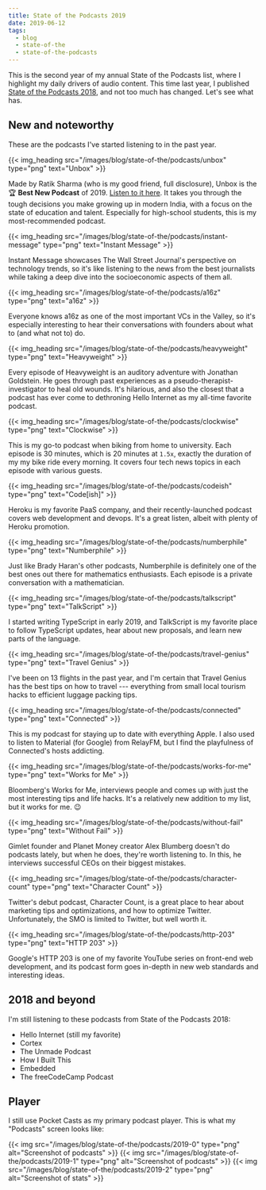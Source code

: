 ```yaml
---
title: State of the Podcasts 2019
date: 2019-06-12
tags:
  - blog
  - state-of-the
  - state-of-the-podcasts
---
```


This is the second year of my annual State of the Podcasts list, where I highlight my daily drivers of audio content. This time last year, I published [State of the Podcasts 2018](/blog/state-of-the/podcasts/2018/), and not too much has changed. Let's see what has.

<!--more-->

## New and noteworthy

These are the podcasts I've started listening to in the past year.

{{< img_heading src="/images/blog/state-of-the/podcasts/unbox" type="png" text="Unbox" >}}

Made by Ratik Sharma (who is my good friend, full disclosure), Unbox is the 🏆 **Best New Podcast** of 2019. [Listen to it here](https://podcasts.apple.com/gb/podcast/unbox/id1407485570). It takes you through the tough decisions you make growing up in modern India, with a focus on the state of education and talent. Especially for high-school students, this is my most-recommended podcast.

{{< img_heading src="/images/blog/state-of-the/podcasts/instant-message" type="png" text="Instant Message" >}}

Instant Message showcases The Wall Street Journal's perspective on technology trends, so it's like listening to the news from the best journalists while taking a deep dive into the socioeconomic aspects of them all.

{{< img_heading src="/images/blog/state-of-the/podcasts/a16z" type="png" text="a16z" >}}

Everyone knows a16z as one of the most important VCs in the Valley, so it's especially interesting to hear their conversations with founders about what to (and what not to) do.

{{< img_heading src="/images/blog/state-of-the/podcasts/heavyweight" type="png" text="Heavyweight" >}}

Every episode of Heavyweight is an auditory adventure with Jonathan Goldstein. He goes through past experiences as a pseudo-therapist-investigator to heal old wounds. It's hilarious, and also the closest that a podcast has ever come to dethroning Hello Internet as my all-time favorite podcast.

{{< img_heading src="/images/blog/state-of-the/podcasts/clockwise" type="png" text="Clockwise" >}}

This is my go-to podcast when biking from home to university. Each episode is 30 minutes, which is 20 minutes at `1.5x`, exactly the duration of my my bike ride every morning. It covers four tech news topics in each episode with various guests.

{{< img_heading src="/images/blog/state-of-the/podcasts/codeish" type="png" text="Code[ish]" >}}

Heroku is my favorite PaaS company, and their recently-launched podcast covers web development and devops. It's a great listen, albeit with plenty of Heroku promotion.

{{< img_heading src="/images/blog/state-of-the/podcasts/numberphile" type="png" text="Numberphile" >}}

Just like Brady Haran's other podcasts, Numberphile is definitely one of the best ones out there for mathematics enthusiasts. Each episode is a private conversation with a mathematician.

{{< img_heading src="/images/blog/state-of-the/podcasts/talkscript" type="png" text="TalkScript" >}}

I started writing TypeScript in early 2019, and TalkScript is my favorite place to follow TypeScript updates, hear about new proposals, and learn new parts of the language.

{{< img_heading src="/images/blog/state-of-the/podcasts/travel-genius" type="png" text="Travel Genius" >}}

I've been on 13 flights in the past year, and I'm certain that Travel Genius has the best tips on how to travel --- everything from small local tourism hacks to efficient luggage packing tips.

{{< img_heading src="/images/blog/state-of-the/podcasts/connected" type="png" text="Connected" >}}

This is my podcast for staying up to date with everything Apple. I also used to listen to Material (for Google) from RelayFM, but I find the playfulness of Connected's hosts addicting.

{{< img_heading src="/images/blog/state-of-the/podcasts/works-for-me" type="png" text="Works for Me" >}}

Bloomberg's Works for Me, interviews people and comes up with just the most interesting tips and life hacks. It's a relatively new addition to my list, but it works for me. :wink:

{{< img_heading src="/images/blog/state-of-the/podcasts/without-fail" type="png" text="Without Fail" >}}

Gimlet founder and Planet Money creator Alex Blumberg doesn't do podcasts lately, but when he does, they're worth listening to. In this, he interviews successful CEOs on their biggest mistakes.

{{< img_heading src="/images/blog/state-of-the/podcasts/character-count" type="png" text="Character Count" >}}

Twitter's debut podcast, Character Count, is a great place to hear about marketing tips and optimizations, and how to optimize Twitter. Unfortunately, the SMO is limited to Twitter, but well worth it.

{{< img_heading src="/images/blog/state-of-the/podcasts/http-203" type="png" text="HTTP 203" >}}

Google's HTTP 203 is one of my favorite YouTube series on front-end web development, and its podcast form goes in-depth in new web standards and interesting ideas.

## 2018 and beyond

I'm still listening to these podcasts from State of the Podcasts 2018:

- Hello Internet (still my favorite)
- Cortex
- The Unmade Podcast
- How I Built This
- Embedded
- The freeCodeCamp Podcast

## Player

I still use Pocket Casts as my primary podcast player. This is what my "Podcasts" screen looks like:

<div class="three-images">
  {{< img src="/images/blog/state-of-the/podcasts/2019-0" type="png" alt="Screenshot of podcasts" >}}
  {{< img src="/images/blog/state-of-the/podcasts/2019-1" type="png" alt="Screenshot of podcasts" >}}
  {{< img src="/images/blog/state-of-the/podcasts/2019-2" type="png" alt="Screenshot of stats" >}}
</div>

